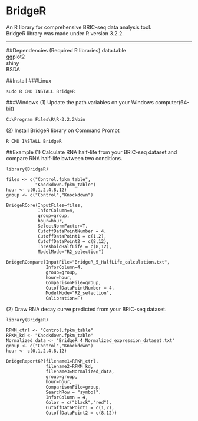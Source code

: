 # BridgeR
An R library for comprehensive BRIC-seq data analysis tool.  
BridgeR library was made under R version 3.2.2.
***
##Dependencies (Required R libraries)
data.table  
ggplot2  
shiny  
BSDA  

##Install
###Linux
```
sudo R CMD INSTALL BridgeR
```
###Windows
(1) Update the path variables on your Windows computer(64-bit)
```
C:\Program Files\R\R-3.2.2\bin
```
(2) Install BridgeR library on Command Prompt
```
R CMD INSTALL BridgeR
```
##Example
(1) Calculate RNA half-life from your BRIC-seq dataset and compare RNA half-life bwtween two conditions.
```
library(BridgeR)

files <- c("Control.fpkm_table",
           "Knockdown.fpkm_table")
hour <- c(0,1,2,4,8,12)
group <- c("Control","Knockdown")

BridgeRCore(InputFiles=files,
            InforColumn=4,
            group=group,
            hour=hour,
            SelectNormFactor=T,
            CutoffDataPointNumber = 4,
            CutoffDataPoint1 = c(1,2),
            CutoffDataPoint2 = c(8,12),
            ThresholdHalfLife = c(8,12),
            ModelMode="R2_selection")

BridgeRCompare(InputFile="BridgeR_5_HalfLife_calculation.txt",
               InforColumn=4,
               group=group,
               hour=hour,
               ComparisonFile=group,
               CutoffDataPointNumber = 4,
               ModelMode="R2_selection",
               Calibration=F)
```
(2) Draw RNA decay curve predicted from your BRIC-seq dataset.
```
library(BridgeR)

RPKM_ctrl <- "Control.fpkm_table"
RPKM_kd <- "Knockdown.fpkm_table"
Normalized_data <- "BridgeR_4_Normalized_expression_dataset.txt"
group <- c("Control","Knockdown")
hour <- c(0,1,2,4,8,12)

BridgeReport6P(filename1=RPKM_ctrl,
               filename2=RPKM_kd,
               filename3=Normalized_data,
               group=group,
               hour=hour, 
               ComparisonFile=group,
               SearchRow = "symbol",
               InforColumn = 4,
               Color = c("black","red"),
               CutoffDataPoint1 = c(1,2),
               CutoffDataPoint2 = c(8,12))
```

